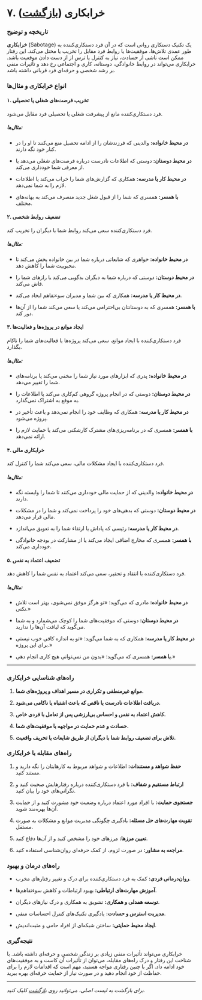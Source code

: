 # **۷. خرابکاری** ([بازگشت](README.md))

### **تاریخچه و توضیح**

**خرابکاری** (Sabotage) یک تکنیک دستکاری روانی است که در آن فرد دستکاری‌کننده به طور عمدی تلاش‌ها، موفقیت‌ها یا روابط فرد مقابل را تخریب یا مختل می‌کند. این رفتار ممکن است ناشی از حسادت، نیاز به کنترل یا ترس از از دست دادن موقعیت باشد. خرابکاری می‌تواند در روابط خانوادگی، دوستانه، کاری و اجتماعی رخ دهد و تأثیرات منفی بر رشد شخصی و حرفه‌ای فرد قربانی داشته باشد.

### **انواع خرابکاری و مثال‌ها**

#### **۱. تخریب فرصت‌های شغلی یا تحصیلی**

فرد دستکاری‌کننده مانع از پیشرفت شغلی یا تحصیلی فرد مقابل می‌شود.

##### **مثال‌ها:**

- **در محیط خانواده:** والدینی که فرزندشان را از ادامه تحصیل منع می‌کنند تا او را در کنار خود نگه دارند.

- **در محیط دوستان:** دوستی که اطلاعات نادرست درباره فرصت‌های شغلی می‌دهد یا از معرفی شما خودداری می‌کند.

- **در محیط کار یا مدرسه:** همکاری که گزارش‌های شما را خراب می‌کند یا اطلاعات لازم را به شما نمی‌دهد.

- **با همسر:** همسری که شما را از قبول شغل جدید منصرف می‌کند به بهانه‌های مختلف.

#### **۲. تضعیف روابط شخصی**

فرد دستکاری‌کننده سعی می‌کند روابط شما با دیگران را تخریب کند.

##### **مثال‌ها:**

- **در محیط خانواده:** خواهری که شایعاتی درباره شما در بین خانواده پخش می‌کند تا محبوبیت شما را کاهش دهد.

- **در محیط دوستان:** دوستی که درباره شما به دیگران بدگویی می‌کند یا رازهای شما را فاش می‌کند.

- **در محیط کار یا مدرسه:** همکاری که بین شما و مدیران سوءتفاهم ایجاد می‌کند.

- **با همسر:** همسری که به دوستانتان بی‌احترامی می‌کند یا سعی می‌کند شما را از آن‌ها دور کند.

#### **۳. ایجاد موانع در پروژه‌ها و فعالیت‌ها**

فرد دستکاری‌کننده با ایجاد موانع، سعی می‌کند پروژه‌ها یا فعالیت‌های شما را ناکام بگذارد.

##### **مثال‌ها:**

- **در محیط خانواده:** پدری که ابزارهای مورد نیاز شما را مخفی می‌کند یا برنامه‌های شما را تغییر می‌دهد.

- **در محیط دوستان:** دوستی که در انجام پروژه گروهی کم‌کاری می‌کند یا اطلاعات را به موقع به اشتراک نمی‌گذارد.

- **در محیط کار یا مدرسه:** همکاری که وظایف خود را انجام نمی‌دهد و باعث تأخیر در پروژه می‌شود.

- **با همسر:** همسری که در برنامه‌ریزی‌های مشترک کارشکنی می‌کند یا حمایت لازم را ارائه نمی‌دهد.

#### **۴. خرابکاری مالی**

فرد دستکاری‌کننده با ایجاد مشکلات مالی، سعی می‌کند شما را کنترل کند.

##### **مثال‌ها:**

- **در محیط خانواده:** والدینی که از حمایت مالی خودداری می‌کنند تا شما را وابسته نگه دارند.

- **در محیط دوستان:** دوستی که بدهی‌های خود را پرداخت نمی‌کند و شما را در مشکلات مالی قرار می‌دهد.

- **در محیط کار یا مدرسه:** رئیسی که پاداش یا ارتقاء شما را به تعویق می‌اندازد.

- **با همسر:** همسری که مخارج اضافی ایجاد می‌کند یا از مشارکت در بودجه خانوادگی خودداری می‌کند.

#### **۵. تضعیف اعتماد به نفس**

فرد دستکاری‌کننده با انتقاد و تحقیر، سعی می‌کند اعتماد به نفس شما را کاهش دهد.

##### **مثال‌ها:**

- **در محیط خانواده:** مادری که می‌گوید: «تو هرگز موفق نمی‌شوی، بهتر است تلاش نکنی.»

- **در محیط دوستان:** دوستی که موفقیت‌های شما را کوچک می‌شمارد و به شما می‌گوید که لیاقت آن‌ها را ندارید.

- **در محیط کار یا مدرسه:** همکاری که به شما می‌گوید: «تو به اندازه کافی خوب نیستی برای این پروژه.»

- **با همسر:** همسری که می‌گوید: «بدون من نمی‌توانی هیچ کاری انجام دهی.»

---

### **راه‌های شناسایی خرابکاری**

1. **موانع غیرمنطقی و تکراری در مسیر اهداف و پروژه‌های شما.**

2. **دریافت اطلاعات نادرست یا ناقص که باعث اشتباه یا ناکامی می‌شود.**

3. **کاهش اعتماد به نفس و احساس بی‌ارزشی پس از تعامل با فردی خاص.**

4. **حسادت و عدم حمایت در مواجهه با موفقیت‌های شما.**

5. **تلاش برای تضعیف روابط شما با دیگران از طریق شایعات یا تحریف واقعیت.**

### **راه‌های مقابله با خرابکاری**

1. **حفظ شواهد و مستندات:** اطلاعات و شواهد مربوط به کارهایتان را نگه دارید و مستند کنید.

2. **ارتباط مستقیم و شفاف:** با فرد دستکاری‌کننده درباره رفتارهایش صحبت کنید و نگرانی‌های خود را بیان کنید.

3. **جستجوی حمایت:** با افراد مورد اعتماد درباره وضعیت خود مشورت کنید و از حمایت آن‌ها بهره‌مند شوید.

4. **تقویت مهارت‌های حل مسئله:** یادگیری چگونگی مدیریت موانع و مشکلات به صورت مستقل.

5. **تعیین مرزها:** مرزهای خود را مشخص کنید و از آن‌ها دفاع کنید.

6. **مراجعه به مشاور:** در صورت لزوم، از کمک حرفه‌ای روان‌شناسی استفاده کنید.

### **راه‌های درمان و بهبود**

- **روان‌درمانی فردی:** کمک به فرد دستکاری‌کننده برای درک و تغییر رفتارهای مخرب.

- **آموزش مهارت‌های ارتباطی:** بهبود ارتباطات و کاهش سوءتفاهم‌ها.

- **توسعه همدلی و همکاری:** تشویق به همکاری و درک نیازهای دیگران.

- **مدیریت استرس و حسادت:** یادگیری تکنیک‌های کنترل احساسات منفی.

- **ایجاد محیط حمایتی:** ساختن شبکه‌ای از افراد حامی و مثبت‌اندیش.

### **نتیجه‌گیری**

خرابکاری می‌تواند تأثیرات منفی زیادی بر زندگی شخصی و حرفه‌ای داشته باشد. با شناخت این رفتار و درک راه‌های مقابله، می‌توان از تأثیرات آن کاست و به موفقیت‌های خود ادامه داد. اگر با چنین رفتاری مواجه هستید، مهم است که اقدامات لازم را برای حفاظت از خود انجام دهید و در صورت نیاز از حمایت حرفه‌ای بهره ببرید.

---

_برای بازگشت به لیست اصلی، می‌توانید روی [بازگشت](README.md) کلیک کنید._
